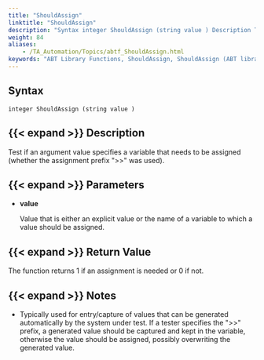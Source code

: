 ```yaml
--- 
title: "ShouldAssign"
linktitle: "ShouldAssign"
description: "Syntax integer ShouldAssign (string value ) Description Test if an argument value specifies a variable that needs to be assigned (whether the assignment prefix &#34;&gt;&gt;&#34; was used). Parameters value Value ..."
weight: 84
aliases: 
    - /TA_Automation/Topics/abtf_ShouldAssign.html
keywords: "ABT Library Functions, ShouldAssign, ShouldAssign (ABT library function)"
---
```


## Syntax

`integer ShouldAssign (string value )`

## {{< expand >}} Description

Test if an argument value specifies a variable that needs to be assigned \(whether the assignment prefix "\>\>" was used\).

## {{< expand >}} Parameters

-   **value**

    Value that is either an explicit value or the name of a variable to which a value should be assigned.


## {{< expand >}} Return Value

The function returns 1 if an assignment is needed or 0 if not.

## {{< expand >}} Notes

-   Typically used for entry/capture of values that can be generated automatically by the system under test. If a tester specifies the "\>\>" prefix, a generated value should be captured and kept in the variable, otherwise the value should be assigned, possibly overwriting the generated value.





